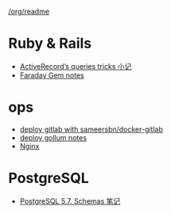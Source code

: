 [/org/readme](/org/readme)

# Ruby & Rails 

- [ActiveRecord’s queries tricks 小记](ActiveRecord-queries-tricks)
- [Faraday Gem notes](Faraday-Gem-notes)

# ops

- [deploy gitlab with sameersbn/docker-gitlab](deploy-gitlab-with-docker)
- [deploy gollum notes](deploy-gollum-notes)
- [Nginx](Nginx)

# PostgreSQL

- [PostgreSQL 5.7. Schemas 笔记
](pg-schema)